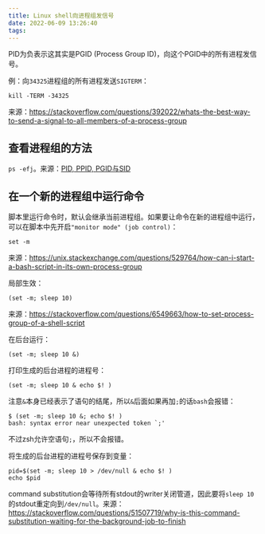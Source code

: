 ```yaml
---
title: Linux shell向进程组发信号
date: 2022-06-09 13:26:40
tags:
---
```


PID为负表示这其实是PGID (Process Group ID)，向这个PGID中的所有进程发信号。

例：向`34325`进程组的所有进程发送`SIGTERM`：

```shell
kill -TERM -34325
```

来源：<https://stackoverflow.com/questions/392022/whats-the-best-way-to-send-a-signal-to-all-members-of-a-process-group>

## 查看进程组的方法

`ps -efj`。来源：[PID, PPID, PGID与SID](https://blog.csdn.net/Justdoit123_/article/details/101347971)

## 在一个新的进程组中运行命令

脚本里运行命令时，默认会继承当前进程组。如果要让命令在新的进程组中运行，可以在脚本中先开启`"monitor mode" (job control)`：

```shell
set -m
```

来源：<https://unix.stackexchange.com/questions/529764/how-can-i-start-a-bash-script-in-its-own-process-group>

局部生效：

```shell
(set -m; sleep 10)
```

来源：<https://stackoverflow.com/questions/6549663/how-to-set-process-group-of-a-shell-script>

在后台运行：

```shell
(set -m; sleep 10 &)
```

打印生成的后台进程的进程号：

```shell
(set -m; sleep 10 & echo $! )
```

注意`&`本身已经表示了语句的结尾，所以`&`后面如果再加`;`的话`bash`会报错：

```text
$ (set -m; sleep 10 &; echo $! )
bash: syntax error near unexpected token `;'
```

不过zsh允许空语句`;`，所以不会报错。

将生成的后台进程的进程号保存到变量：

```shell
pid=$(set -m; sleep 10 > /dev/null & echo $! )
echo $pid
```

command substitution会等待所有stdout的writer关闭管道，因此要将`sleep 10`的stdout重定向到`/dev/null`。来源：<https://stackoverflow.com/questions/51507719/why-is-this-command-substitution-waiting-for-the-background-job-to-finish>

